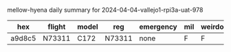 mellow-hyena daily summary for 2024-04-04-vallejo1-rpi3a-uat-978

|hex|flight|model|reg|emergency|mil|weirdo|
|--|--|--|--|--|--|--|
|a9d8c5|N73311|C172|N73311|none|F|F|
